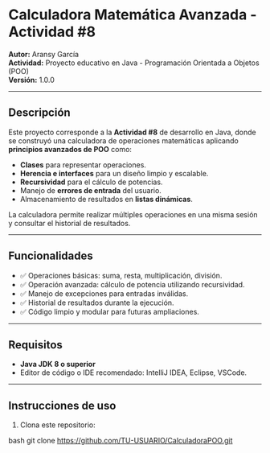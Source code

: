 # Calculadora Matemática Avanzada - Actividad #8

**Autor:** Aransy García  
**Actividad:** Proyecto educativo en Java - Programación Orientada a Objetos (POO)  
**Versión:** 1.0.0

---

## Descripción

Este proyecto corresponde a la **Actividad #8** de desarrollo en Java, donde se construyó una calculadora de operaciones matemáticas aplicando **principios avanzados de POO** como:

- **Clases** para representar operaciones.
- **Herencia e interfaces** para un diseño limpio y escalable.
- **Recursividad** para el cálculo de potencias.
- Manejo de **errores de entrada** del usuario.
- Almacenamiento de resultados en **listas dinámicas**.

La calculadora permite realizar múltiples operaciones en una misma sesión y consultar el historial de resultados.

---

## Funcionalidades

- ✅ Operaciones básicas: suma, resta, multiplicación, división.
- ✅ Operación avanzada: cálculo de potencia utilizando recursividad.
- ✅ Manejo de excepciones para entradas inválidas.
- ✅ Historial de resultados durante la ejecución.
- ✅ Código limpio y modular para futuras ampliaciones.

---

## Requisitos

- **Java JDK 8 o superior**
- Editor de código o IDE recomendado: IntelliJ IDEA, Eclipse, VSCode.

---

## Instrucciones de uso

1. Clona este repositorio:

bash git clone https://github.com/TU-USUARIO/CalculadoraPOO.git
